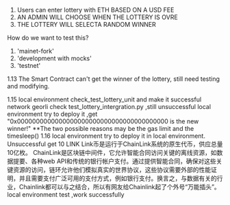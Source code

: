 1. Users can enter lottery with ETH BASED ON A USD FEE
2. AN ADMIN WILL CHOOSE WHEN THE LOTTERY IS OVRE
3. THE LOTTERY WILL SELECTA RANDOM WINNER 

How do we want to test this?
1. 'mainet-fork'
2. 'development with mocks'
3. 'testnet'

1.13 The Smart Contract can't get the winner of the lottery, still need testing and modifying.

1.15 local environment  check_test_lottery_unit and make it successful
     network georli     check test_lottery_intergration.py ,still unsuccessful
     local environment  try to deploy it ,get "0x0000000000000000000000000000000000000000 is the new winner!"
     **The two possible reasons may be the gas limit and the timesleep()
1.16 local environment  try to deploy it in local environment.  Unsuccessful
     get 10 LINK  Link币是运行于ChainLink系统的原生代币，供应总量10亿枚。
        ChainLink是区块链中间件，它允许智能合同访问关键的离线资源，如数据提要、各种web API和传统的银行帐户支付。通过提供智能合同，确保对这些关键资源的访问，链环允许他们模拟真实的世界协议，这些协议需要外部的性能证明，并且需要支付广泛可用的支付方式，例如银行支付。换言之，与数据有关的行业，Chainlink都可以与之结合，所以有网友给Chainlink起了个外号“万能插头”。
    local environment  test ,work successfully
     
        